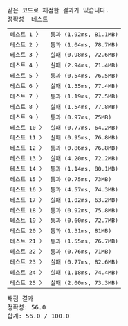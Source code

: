 <pre class="console-content"><div></div><div class="console-failed">같은 코드로 채점한 결과가 있습니다.</div><div class="console-message">정확성  테스트</div><table class="console-test-group" data-category="correctness"><tbody><tr data-testcase-id="54449"><td valign="top" class="td-label">테스트 1 <span>〉</span></td><td class="result passed">통과 (1.92ms, 81.1MB)</td></tr><tr data-testcase-id="54450"><td valign="top" class="td-label">테스트 2 <span>〉</span></td><td class="result passed">통과 (1.04ms, 78.7MB)</td></tr><tr data-testcase-id="54451"><td valign="top" class="td-label">테스트 3 <span>〉</span></td><td class="result failed">실패 (0.98ms, 72.6MB)</td></tr><tr data-testcase-id="54452"><td valign="top" class="td-label">테스트 4 <span>〉</span></td><td class="result failed">실패 (2.94ms, 71.4MB)</td></tr><tr data-testcase-id="54453"><td valign="top" class="td-label">테스트 5 <span>〉</span></td><td class="result passed">통과 (0.54ms, 76.5MB)</td></tr><tr data-testcase-id="54454"><td valign="top" class="td-label">테스트 6 <span>〉</span></td><td class="result failed">실패 (1.35ms, 77.4MB)</td></tr><tr data-testcase-id="54455"><td valign="top" class="td-label">테스트 7 <span>〉</span></td><td class="result passed">통과 (1.19ms, 77.5MB)</td></tr><tr data-testcase-id="54456"><td valign="top" class="td-label">테스트 8 <span>〉</span></td><td class="result failed">실패 (1.54ms, 77.8MB)</td></tr><tr data-testcase-id="54457"><td valign="top" class="td-label">테스트 9 <span>〉</span></td><td class="result passed">통과 (0.97ms, 75MB)</td></tr><tr data-testcase-id="54458"><td valign="top" class="td-label">테스트 10 <span>〉</span></td><td class="result failed">실패 (0.77ms, 64.2MB)</td></tr><tr data-testcase-id="54459"><td valign="top" class="td-label">테스트 11 <span>〉</span></td><td class="result failed">실패 (0.95ms, 76.8MB)</td></tr><tr data-testcase-id="54460"><td valign="top" class="td-label">테스트 12 <span>〉</span></td><td class="result passed">통과 (0.86ms, 76.8MB)</td></tr><tr data-testcase-id="54461"><td valign="top" class="td-label">테스트 13 <span>〉</span></td><td class="result failed">실패 (4.20ms, 72.2MB)</td></tr><tr data-testcase-id="54462"><td valign="top" class="td-label">테스트 14 <span>〉</span></td><td class="result passed">통과 (1.14ms, 80.1MB)</td></tr><tr data-testcase-id="54463"><td valign="top" class="td-label">테스트 15 <span>〉</span></td><td class="result passed">통과 (0.75ms, 73MB)</td></tr><tr data-testcase-id="54464"><td valign="top" class="td-label">테스트 16 <span>〉</span></td><td class="result passed">통과 (4.57ms, 74.3MB)</td></tr><tr data-testcase-id="54465"><td valign="top" class="td-label">테스트 17 <span>〉</span></td><td class="result failed">실패 (1.02ms, 63.2MB)</td></tr><tr data-testcase-id="54466"><td valign="top" class="td-label">테스트 18 <span>〉</span></td><td class="result passed">통과 (0.92ms, 75.8MB)</td></tr><tr data-testcase-id="54467"><td valign="top" class="td-label">테스트 19 <span>〉</span></td><td class="result passed">통과 (0.60ms, 72.7MB)</td></tr><tr data-testcase-id="54468"><td valign="top" class="td-label">테스트 20 <span>〉</span></td><td class="result passed">통과 (1.31ms, 81MB)</td></tr><tr data-testcase-id="54469"><td valign="top" class="td-label">테스트 21 <span>〉</span></td><td class="result passed">통과 (1.55ms, 76.7MB)</td></tr><tr data-testcase-id="54470"><td valign="top" class="td-label">테스트 22 <span>〉</span></td><td class="result passed">통과 (0.76ms, 71MB)</td></tr><tr data-testcase-id="54471"><td valign="top" class="td-label">테스트 23 <span>〉</span></td><td class="result failed">실패 (0.77ms, 82.6MB)</td></tr><tr data-testcase-id="54472"><td valign="top" class="td-label">테스트 24 <span>〉</span></td><td class="result failed">실패 (1.18ms, 74.4MB)</td></tr><tr data-testcase-id="54635"><td valign="top" class="td-label">테스트 25 <span>〉</span></td><td class="result failed">실패 (2.00ms, 73.3MB)</td></tr></tbody></table><div class="console-heading">채점 결과</div><div class="console-message">정확성: 56.0</div><div class="console-message">합계: 56.0 / 100.0</div></pre>